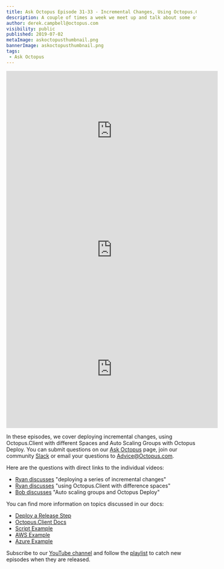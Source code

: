```yaml
---
title: Ask Octopus Episode 31-33 - Incremental Changes, Using Octopus.Client with Different Spaces and Auto Scaling Groups with Octopus Deploy
description: A couple of times a week we meet up and talk about some of the most interesting questions we have gotten and how we went about solving them.
author: derek.campbell@octopus.com
visibility: public
published: 2019-07-02
metaImage: askoctopusthumbnail.png
bannerImage: askoctopusthumbnail.png
tags:
 - Ask Octopus
---
```


<iframe width="560" height="315" src="https://www.youtube.com/embed/33Owm5rlDEI" frameborder="0" allowfullscreen></iframe>
<iframe width="560" height="315" src="https://www.youtube.com/embed/cgt1G3fRFMY" frameborder="0" allowfullscreen></iframe>
<iframe width="560" height="315" src="https://www.youtube.com/embed/Jf_qm1katyo" frameborder="0" allowfullscreen></iframe>

In these episodes, we cover deploying incremental changes, using Octopus.Client with different Spaces and Auto Scaling Groups with Octopus Deploy. You can submit questions on our [Ask Octopus](https://hello.octopus.com/ask-octopus) page, join our community [Slack](https://octopus.com/slack) or email your questions to <Advice@Octopus.com>.

Here are the questions with direct links to the individual videos:

- [Ryan discusses](https://www.youtube.com/watch?v=33Owm5rlDEI) "deploying a series of incremental changes"
- [Ryan discusses](https://www.youtube.com/watch?v=cgt1G3fRFMY) "using Octopus.Client with difference spaces"
- [Bob discusses](https://www.youtube.com/watch?v=Jf_qm1katyo) "Auto scaling groups and Octopus Deploy"

You can find more information on topics discussed in our docs:

- [Deploy a Release Step](https://octopus.com/docs/deployment-process/projects/coordinating-multiple-projects/deploy-release-step)
- [Octopus.Client Docs](https://octopus.com/docs/octopus-rest-api/octopus.client)
- [Script Example](https://github.com/OctopusDeploy/OctopusDeploy-Api/blob/master/REST/PowerShell/Workers/DeleteWorkerDuringDeployment.ps1)
- [AWS Example](https://aws.amazon.com/blogs/compute/using-aws-lambda-with-auto-scaling-lifecycle-hooks/)
- [Azure Example](https://github.com/MicrosoftDocs/azure-docs/blob/master/articles/azure-monitor/platform/autoscale-webhook-email.md)


Subscribe to our [YouTube channel](https://www.youtube.com/channel/UCURDSDCwx9ZiCMcLdc8d6Uw?sub_confirmation=1) and follow the [playlist](https://www.youtube.com/playlist?list=PLAGskdGvlaw3-cd9rPiwhwfUo7kDGnOBh) to catch new episodes when they are released.